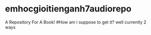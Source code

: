 # emhocgioitienganh7audiorepo
A Repository For A Book!
#How am i suppose to get it?
well currently 2 ways

